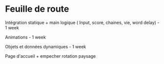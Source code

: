 # Feuille de route

Intégration statique + main logique ( Input, score, chaines, vie, word delay) - 1 week

Animations - 1 week

Objets et données dynamiques - 1 week

Page d'accueil + empecher rotation paysage